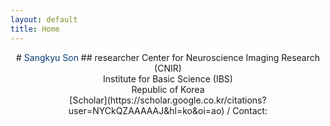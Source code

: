 ```yaml
---
layout: default
title: Home
---
```

<center> 
  # <span style="color:rgb(10,59,118)"> Sangkyu Son </span>
  ## researcher
  Center for Neuroscience Imaging Research (CNIR) <br>
  Institute for Basic Science (IBS) <br>
  Republic of Korea <br>
  [Scholar](https://scholar.google.co.kr/citations?user=NYCkQZAAAAAJ&hl=ko&oi=ao) / Contact: <ss.sangkyu.son@gmail.com> <br>
</center>

